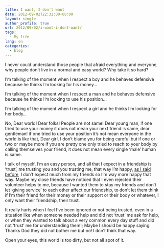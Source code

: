 ```yaml
---
title: I want, I don’t want
date: 2012-09-02T22:31:00+00:00
layout: single
author_profile: true
url: 2012/09/02/i-want-i-dont-want/
tags:
  - My life
lang: en
categories: 
  - blog
---
```

I never could understand those people that afraid everything and everyone, why people don’t live in a normal and easy world? Why take it so hard? 

I’m talking of the moment when I respect a boy and he behaves defensive because he thinks I’m looking for his money… 

I’m talking of the moment when I respect a man and he behaves defensive because he thinks I’m looking to use his position… 

I’m talking of the moment when I respect a girl and he thinks I’m looking for her body… 

No, Dear world! Dear folks! People are not same! Dear young man, if one tried to use your money it does not mean your next friend is same, dear gentleman! if one tried to use your position it’s not mean everyone in the world is like that, Dear girl, I don’t blame you for being careful but if one or two or maybe more if you are pretty one only tried to reach to your body by calling themselves your friend, it does not mean every single ‘male’ human is same. 

I talk of myself, I’m an easy person, and all that I expect in a friendship is ‘trust’, me trusting you and you trusting me, that way I’m happy, <a href="/2011/11/i-realized-some-of-my-thoughts.html" target="_blank">as I said before</a>, I don’t expect much from my friends so I’m way more happy that way. Maybe my close friends have noticed that I even rejected their volunteer helps to me, because I wanted them to stay my friends and don’t let ‘giving service’ to each other affect our friendship, to don’t let them think if I’m their friend for their money or their support or their body or whatever, I only want their friendship, their trust. 

It really hurts when I feel I’ve been ignored or not being trusted, even in a situation like when someone needed help and did not ‘trust’ me ask for help, or when they wanted to talk about a very common every day stuff and did not ‘trust’ me for understanding them!; Maybe I should be happy saying Thanks God they did not bother me but no! I don’t think that way. 

Open your eyes, this world is too dirty, but not all spot of it.